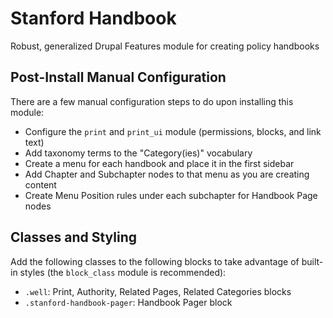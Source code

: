 Stanford Handbook
========================

Robust, generalized Drupal Features module for creating policy handbooks

## Post-Install Manual Configuration
There are a few manual configuration steps to do upon installing this module:

* Configure the `print` and `print_ui` module (permissions, blocks, and link text)
* Add taxonomy terms to the "Category(ies)" vocabulary
* Create a menu for each handbook and place it in the first sidebar
* Add Chapter and Subchapter nodes to that menu as you are creating content
* Create Menu Position rules under each subchapter for Handbook Page nodes

## Classes and Styling
Add the following classes to the following blocks to take advantage of built-in styles (the `block_class` module is recommended):

* `.well`: Print, Authority, Related Pages, Related Categories blocks
*  `.stanford-handbook-pager`: Handbook Pager block 